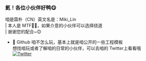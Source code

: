 ### 氦！各位小伙伴好鸭😋
咱是霖朴（CN）英文名是：Miki_Lin  
| 本人是 MTF🏳️‍⚧️，如果介意的小伙伴可以选择绕道  
| 谢谢您的配合~😊  

- 🦫 Github 咱不怎么玩，基本上就是咱公开的一些工程模板  
想找咱玩或者了解咱的日常的小伙伴，可以去咱的 Twitter上看看哦  
[![Twitter][link-twitter]](https://twitter.com/Miki_Lin_CN) 




[link-twitter]: https://img.shields.io/badge/dynamic/json?url=https%3A%2F%2Fapi.swo.moe%2Fstats%2Ftwitter%2FMiki_Lin_CN&query=count&color=1da1f2&label=Twitter&labelColor=282c34&logo=twitter&suffix=+follows&cacheSeconds=3600